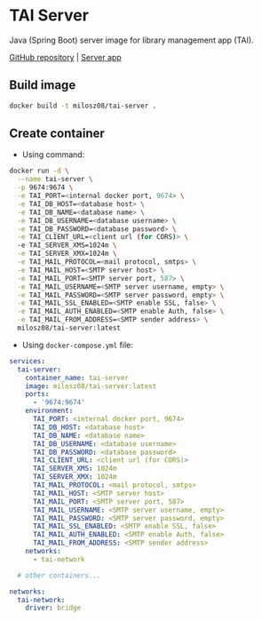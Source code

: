# TAI Server

Java (Spring Boot) server image for library management app (TAI).

[GitHub repository](https://github.com/milosz08/library-app-tai)
| [Server app](https://github.com/milosz08/library-app-tai/tree/master/tai-server)

## Build image

```bash
docker build -t milosz08/tai-server .
```

## Create container

* Using command:

```bash
docker run -d \
  --name tai-server \
  -p 9674:9674 \
  -e TAI_PORT=<internal docker port, 9674> \
  -e TAI_DB_HOST=<database host> \
  -e TAI_DB_NAME=<database name> \
  -e TAI_DB_USERNAME=<database username> \
  -e TAI_DB_PASSWORD=<database password> \
  -e TAI_CLIENT_URL=<client url (for CORS)> \
  -e TAI_SERVER_XMS=1024m \
  -e TAI_SERVER_XMX=1024m \
  -e TAI_MAIL_PROTOCOL=<mail protocol, smtps> \
  -e TAI_MAIL_HOST=<SMTP server host> \
  -e TAI_MAIL_PORT=<SMTP server port, 587> \
  -e TAI_MAIL_USERNAME=<SMTP server username, empty> \
  -e TAI_MAIL_PASSWORD=<SMTP server password, empty> \
  -e TAI_MAIL_SSL_ENABLED=<SMTP enable SSL, false> \
  -e TAI_MAIL_AUTH_ENABLED=<SMTP enable Auth, false> \
  -e TAI_MAIL_FROM_ADDRESS=<SMTP sender address> \
  milosz08/tai-server:latest
```

* Using `docker-compose.yml` file:

```yaml
services:
  tai-server:
    container_name: tai-server
    image: milosz08/tai-server:latest
    ports:
      - '9674:9674'
    environment:
      TAI_PORT: <internal docker port, 9674>
      TAI_DB_HOST: <database host>
      TAI_DB_NAME: <database name>
      TAI_DB_USERNAME: <database username>
      TAI_DB_PASSWORD: <database password>
      TAI_CLIENT_URL: <client url (for CORS)>
      TAI_SERVER_XMS: 1024m
      TAI_SERVER_XMX: 1024m
      TAI_MAIL_PROTOCOL: <mail protocol, smtps>
      TAI_MAIL_HOST: <SMTP server host>
      TAI_MAIL_PORT: <SMTP server port, 587>
      TAI_MAIL_USERNAME: <SMTP server username, empty>
      TAI_MAIL_PASSWORD: <SMTP server password, empty>
      TAI_MAIL_SSL_ENABLED: <SMTP enable SSL, false>
      TAI_MAIL_AUTH_ENABLED: <SMTP enable Auth, false>
      TAI_MAIL_FROM_ADDRESS: <SMTP sender address>
    networks:
      - tai-network

  # other containers...

networks:
  tai-network:
    driver: bridge
```
